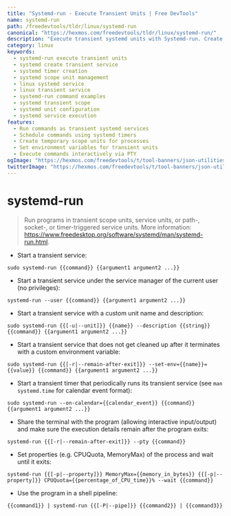 ```yaml
---
title: "Systemd-run - Execute Transient Units | Free DevTools"
name: systemd-run
path: /freedevtools/tldr/linux/systemd-run
canonical: "https://hexmos.com/freedevtools/tldr/linux/systemd-run/"
description: "Execute transient systemd units with Systemd-run. Create and manage temporary services, timers, and scopes on Linux systems. Free online tool, no registration required."
category: linux
keywords:
  - systemd-run execute transient units
  - systemd create transient service
  - systemd timer creation
  - systemd scope unit management
  - linux systemd service
  - linux transient service
  - systemd-run command examples
  - systemd transient scope
  - systemd unit configuration
  - systemd service execution
features:
  - Run commands as transient systemd services
  - Schedule commands using systemd timers
  - Create temporary scope units for processes
  - Set environment variables for transient units
  - Execute commands interactively via PTY
ogImage: "https://hexmos.com/freedevtools/t/tool-banners/json-utilities-banner.png"
twitterImage: "https://hexmos.com/freedevtools/t/tool-banners/json-utilities-banner.png"
---
```


# systemd-run

> Run programs in transient scope units, service units, or path-, socket-, or timer-triggered service units.
> More information: <https://www.freedesktop.org/software/systemd/man/systemd-run.html>.

- Start a transient service:

`sudo systemd-run {{command}} {{argument1 argument2 ...}}`

- Start a transient service under the service manager of the current user (no privileges):

`systemd-run --user {{command}} {{argument1 argument2 ...}}`

- Start a transient service with a custom unit name and description:

`sudo systemd-run {{[-u|--unit]}} {{name}} --description {{string}} {{command}} {{argument1 argument2 ...}}`

- Start a transient service that does not get cleaned up after it terminates with a custom environment variable:

`sudo systemd-run {{[-r|--remain-after-exit]}} --set-env={{name}}={{value}} {{command}} {{argument1 argument2 ...}}`

- Start a transient timer that periodically runs its transient service (see `man systemd.time` for calendar event format):

`sudo systemd-run --on-calendar={{calendar_event}} {{command}} {{argument1 argument2 ...}}`

- Share the terminal with the program (allowing interactive input/output) and make sure the execution details remain after the program exits:

`systemd-run {{[-r|--remain-after-exit]}} --pty {{command}}`

- Set properties (e.g. CPUQuota, MemoryMax) of the process and wait until it exits:

`systemd-run {{[-p|--property]}} MemoryMax={{memory_in_bytes}} {{[-p|--property]}} CPUQuota={{percentage_of_CPU_time}}% --wait {{command}}`

- Use the program in a shell pipeline:

`{{command1}} | systemd-run {{[-P|--pipe]}} {{command2}} | {{command3}}`
